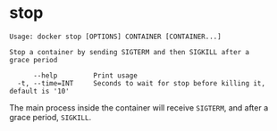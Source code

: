 <!--[metadata]>
+++
title = "stop"
description = "The stop command description and usage"
keywords = ["stop, SIGKILL, SIGTERM"]
[menu.main]
parent = "smn_cli"
+++
<![end-metadata]-->

# stop

    Usage: docker stop [OPTIONS] CONTAINER [CONTAINER...]

    Stop a container by sending SIGTERM and then SIGKILL after a
    grace period

          --help         Print usage
      -t, --time=INT     Seconds to wait for stop before killing it, default is '10'

The main process inside the container will receive `SIGTERM`, and after a grace
period, `SIGKILL`.
